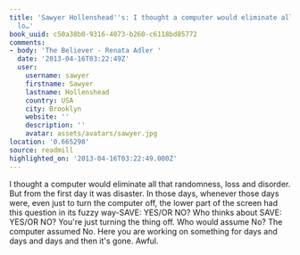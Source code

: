 ```yaml
---
title: 'Sawyer Hollenshead''s: I thought a computer would eliminate all that randomness,
  lo…'
book_uuid: c50a38b0-9316-4073-b260-c6118bd85772
comments:
- body: 'The Believer - Renata Adler '
  date: '2013-04-16T03:22:49Z'
  user:
    username: sawyer
    firstname: Sawyer
    lastname: Hollenshead
    country: USA
    city: Brooklyn
    website: ''
    description: ''
    avatar: assets/avatars/sawyer.jpg
location: '0.665298'
source: readmill
highlighted_on: '2013-04-16T03:22:49.000Z'
---
```


I thought a computer would eliminate all that randomness, loss and disorder. But from the first day it was disaster. In those days, whenever those days were, even just to turn the computer off, the lower part of the screen had this question in its fuzzy way-SAVE: YES/OR NO? Who thinks about SAVE: YES/OR NO? You're just turning the thing off. Who would assume No? The computer assumed No. Here you are working on something for days and days and days and then it's gone. Awful.